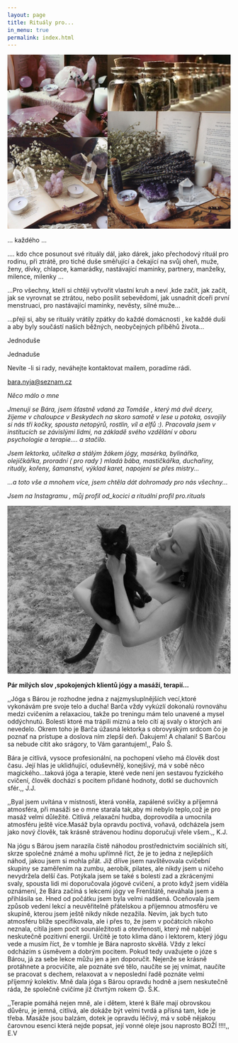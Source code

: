 ```yaml
---
layout: page
title: Rituály pro...
in_menu: true
permalink: index.html
---
```

![](/uploads/rituals.jpg)

... každého ...

.... kdo chce posunout své rituály dál, jako dárek, jako přechodový rituál pro rodinu, při ztrátě, pro tiché duše směřující a čekající na svůj oheň, muže, ženy, dívky, chlapce, kamarádky, nastávající maminky, partnery, manželky, milence, milenky ...

...Pro všechny, kteří si chtějí vytvořit vlastní kruh a neví ,kde začít, jak začít, jak se vyrovnat se ztrátou, nebo posílit sebevědomí, jak usnadnit dceři první menstruaci, pro nastávající maminky, nevěsty, silné muže...

...přeji si, aby se rituály vrátily zpátky do každé domácnosti , ke každé duši a aby byly součástí našich běžných, neobyčejných příběhů života...

Jednoduše

Jednaduše

Nevíte -li si rady, neváhejte kontaktovat mailem, poradíme rádi.

bara.nyja@seznam.cz

_Něco málo o mne_

_Jmenuji se Bára, jsem šťastně vdaná za Tomáše , který má dvě dcery, žijeme v chaloupce v Beskydech na skoro samotě v lese u potoka, osvojily si nás tři kočky, spousta netopýrů, rostlin, víl a elfů :). Pracovala jsem v institucích se závislými lidmi, na základě svého vzdělání v oboru psychologie a terapie.... a stačilo._

_Jsem lektorka, učitelka a stálým žákem jógy, masérka, bylinářka, olejíčkářka, proradní ( pro rady ) mladá bába, mastičkářka, duchařiny, rituály, kořeny, šamanství, výklad karet, napojení se přes mistry..._

_...a toto vše a mnohem více, jsem chtěla dát dohromady pro nás všechny..._

_Jsem na Instagramu , můj profil od_kocici a rituální profil pro.rituals_

![](/uploads/img_20210429_151733-1.jpg)

**Pár milých slov ,spokojených klientů jógy a masáží, terapií...**

,,Jóga s Bárou je rozhodne jedna z najzmysluplnějších vecí,ktoré vykonávám pre svoje telo a ducha! Barča vždy vykúzlí dokonalú rovnováhu medzi cvičením a relaxaciou, takže po treningu mám telo unavené a mysel oddýchnutú. Bolesti ktoré ma trápili miznú a telo cítí aj svaly o ktorých ani nevedelo. Okrem toho je Barča úžasná lektorka s obrovyským srdcom čo je poznať na prístupe a doslova ním zlepší deň. Ďakujem! A chalani! S Barčou sa nebude cítit ako srágory, to Vám garantujem!,, Palo Š.

Bára je citlivá, vysoce profesionální, na pochopení všeho má člověk dost času. Její hlas je uklidňující, oduševnělý, konejšivý, má v sobě něco magického...taková jóga a terapie, které vede  není jen sestavou fyzického cvičení, člověk dochází s pocitem přidané hodnoty, dotkl se duchovních sfér.,, J.J.

,,Byal jsem uvítána v místnosti, která voněla, zapálené svíčky a příjemná atmosféra, při masáži se o mne starala tak,aby mi nebylo teplo,což je pro masáž velmi důležité. Citlivá ,relaxační hudba, doprovodila a umocnila atmosféru ještě více.Masáž byla opravdu poctivá, voňavá, odcházela jsem jako nový člověk, tak krásně strávenou hodinu doporučuji vřele všem.,, K.J.

Na jógu s Bárou jsem narazila čistě náhodou prostřednictvím sociálních sítí, skrze společné známé a mohu upřímně říct, že je to jedna z nejlepších náhod, jakou jsem si mohla přát. Již dříve jsem navštěvovala cvičební skupiny se zaměřením na zumbu, aerobik, pilates, ale nikdy jsem u ničeho nevydržela delší čas. Potýkala jsem se také s bolestí zad a zkrácenými svaly, spousta lidi mi doporučovala jógové cvičení, a proto když jsem viděla oznámení, že Bára začíná s lekcemi jógy ve Frenštátě, neváhala jsem a přihlásila se. Hned od počátku jsem byla velmi nadšená. Oceňovala jsem způsob vedení lekcí a neuvěřitelně přátelskou a příjemnou atmosféru ve skupině, kterou jsem ještě nikdy nikde nezažila. Nevím, jak bych tuto atmosféru blíže specifikovala, ale i přes to, že jsem v počátcích nikoho neznala, cítila jsem pocit sounáležitosti a otevřenosti, který mě nabíjel neskutečně pozitivní energií. Určitě je toto klima dáno i lektorem, který jógu vede a musím říct, že v tomhle je Bára naprosto skvělá. Vždy z lekcí odcházím s úsměvem a dobrým pocitem. Pokud tedy uvažujete o józe s Bárou, já za sebe lekce můžu jen a jen doporučit. Nejenže se krásně protáhnete a procvičíte, ale poznáte své tělo, naučíte se jej vnímat, naučíte se pracovat s dechem, relaxovat a v neposlední řadě poznáte velmi příjemný kolektiv. Mně dala jóga s Bárou opravdu hodně a jsem neskutečně ráda, že společně cvičíme již čtvrtým rokem 😊. Š.K.

,,Terapie pomáhá nejen mně, ale i dětem, které k Báře mají obrovskou důvěru, je jemná, citlivá, ale dokáže být velmi tvrdá a přísná tam, kde je třeba. Masáže jsou balzám, dotek je opravdu léčivý, má v sobě nějakou čarovnou esenci která nejde popsat, její vonné oleje jsou naprosto BOŽÍ !!!!,, E.V